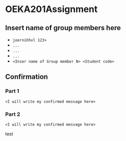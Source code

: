 # OEKA201Assignment

## Insert name of group members here

- `joernihhvl 123>`
- `...`
- `...`
- `...`
- `<Inser name of Group member N> <Student code>`

## Confirmation
### Part 1
`<I will write my confirmed message here> `
### Part 2
`<I will write my confirmed message here> `


test
